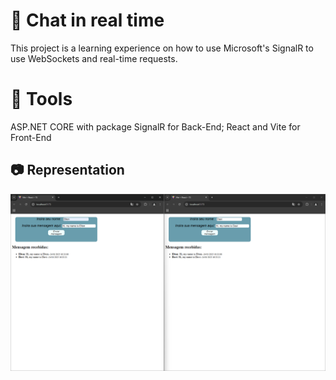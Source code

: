 # :file_folder: Chat in real time

This project is a learning experience on how to use Microsoft's SignalR to use WebSockets and real-time requests.


# :hammer: Tools

 ASP.NET CORE with package SignalR for Back-End; React and Vite for Front-End

## :camera: Representation


![Logo do R](Captura%20de%20Tela%20(9).png)
